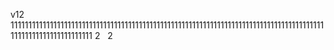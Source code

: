 v12
111111111111111111111111111111111111111111111111111111111111111111111111111111111111111111111111111111111111111   2&nbsp;&nbsp;&nbsp;2
